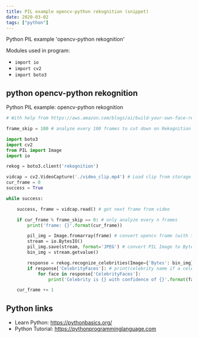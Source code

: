 ```yaml
---
title: PIL example opencv-python rekognition (snippet)
date: 2020-03-02
tags: ["python"]
---
```

Python PIL example 'opencv-python rekognition'


Modules used in program: 
* `import io`
* `import cv2`
* `import boto3`

## python opencv-python rekognition

Python PIL example: opencv-python rekognition

```python
# With help from https://aws.amazon.com/blogs/ai/build-your-own-face-recognition-service-using-amazon-rekognition/

frame_skip = 100 # analyze every 100 frames to cut down on Rekognition API calls

import boto3
import cv2
from PIL import Image
import io

rekog = boto3.client('rekognition')

vidcap = cv2.VideoCapture('./video_clip.mp4') # Load clip from storage. Can modify this to input from camera.
cur_frame = 0
success = True

while success:

    success, frame = vidcap.read() # get next frame from video

    if cur_frame % frame_skip == 0: # only analyze every n frames
        print('frame: {}'.format(cur_frame)) 

        pil_img = Image.fromarray(frame) # convert opencv frame (with type()==numpy) into PIL Image
        stream = io.BytesIO()
        pil_img.save(stream, format='JPEG') # convert PIL Image to Bytes
        bin_img = stream.getvalue()

        response = rekog.recognize_celebrities(Image={'Bytes': bin_img}) # call Rekognition
        if response['CelebrityFaces']: # print(celebrity name if a celebrity is detected)
            for face in response['CelebrityFaces']:
                print('Celebrity is {} with confidence of {}'.format(face['Name'], face['MatchConfidence']))

    cur_frame += 1


```

## Python links

- Learn Python: https://pythonbasics.org/
- Python Tutorial: https://pythonprogramminglanguage.com
